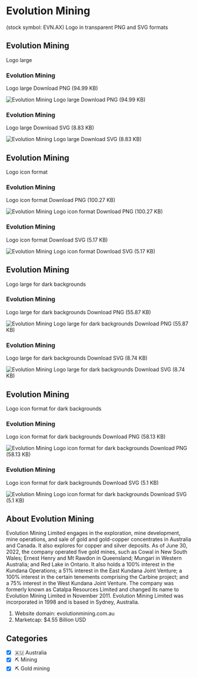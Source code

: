 # Evolution Mining
 (stock symbol: EVN.AX) Logo in transparent PNG and SVG formats

## Evolution Mining
 Logo large

### Evolution Mining
 Logo large Download PNG (94.99 KB)

![Evolution Mining
 Logo large Download PNG (94.99 KB)](/img/orig/EVN.AX_BIG-d477001f.png)

### Evolution Mining
 Logo large Download SVG (8.83 KB)

![Evolution Mining
 Logo large Download SVG (8.83 KB)](/img/orig/EVN.AX_BIG-ab8b6dc1.svg)

## Evolution Mining
 Logo icon format

### Evolution Mining
 Logo icon format Download PNG (100.27 KB)

![Evolution Mining
 Logo icon format Download PNG (100.27 KB)](/img/orig/EVN.AX-2f26fa05.png)

### Evolution Mining
 Logo icon format Download SVG (5.17 KB)

![Evolution Mining
 Logo icon format Download SVG (5.17 KB)](/img/orig/EVN.AX-73f655fb.svg)

## Evolution Mining
 Logo large for dark backgrounds

### Evolution Mining
 Logo large for dark backgrounds Download PNG (55.87 KB)

![Evolution Mining
 Logo large for dark backgrounds Download PNG (55.87 KB)](/img/orig/EVN.AX_BIG.D-446b1ab9.png)

### Evolution Mining
 Logo large for dark backgrounds Download SVG (8.74 KB)

![Evolution Mining
 Logo large for dark backgrounds Download SVG (8.74 KB)](/img/orig/EVN.AX_BIG.D-2de0a1a3.svg)

## Evolution Mining
 Logo icon format for dark backgrounds

### Evolution Mining
 Logo icon format for dark backgrounds Download PNG (58.13 KB)

![Evolution Mining
 Logo icon format for dark backgrounds Download PNG (58.13 KB)](/img/orig/EVN.AX.D-7526c801.png)

### Evolution Mining
 Logo icon format for dark backgrounds Download SVG (5.1 KB)

![Evolution Mining
 Logo icon format for dark backgrounds Download SVG (5.1 KB)](/img/orig/EVN.AX.D-18f9c49e.svg)

## About Evolution Mining


Evolution Mining Limited engages in the exploration, mine development, mine operations, and sale of gold and gold-copper concentrates in Australia and Canada. It also explores for copper and silver deposits. As of June 30, 2022, the company operated five gold mines, such as Cowal in New South Wales; Ernest Henry and Mt Rawdon in Queensland; Mungari in Western Australia; and Red Lake in Ontario. It also holds a 100% interest in the Kundana Operations; a 51% interest in the East Kundana Joint Venture; a 100% interest in the certain tenements comprising the Carbine project; and a 75% interest in the West Kundana Joint Venture. The company was formerly known as Catalpa Resources Limited and changed its name to Evolution Mining Limited in November 2011. Evolution Mining Limited was incorporated in 1998 and is based in Sydney, Australia.

1. Website domain: evolutionmining.com.au
2. Marketcap: $4.55 Billion USD


## Categories
- [x] 🇦🇺 Australia
- [x] ⛏️ Mining
- [x] ⛏️ Gold mining
